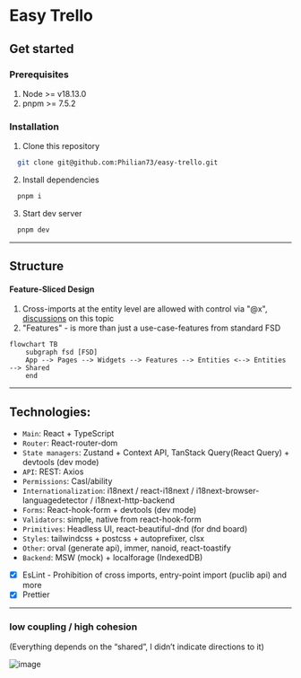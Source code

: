 # Easy Trello

## Get started

### Prerequisites
1. Node >= v18.13.0 
2. pnpm >= 7.5.2

### Installation

1. Clone this repository
```bash
  git clone git@github.com:Philian73/easy-trello.git
```
2. Install dependencies
```bash
  pnpm i
```
3. Start dev server
```bash
  pnpm dev
```
---

## Structure

#### Feature-Sliced Design
1. Cross-imports at the entity level are allowed with control via "@x", [discussions](https://github.com/feature-sliced/documentation/discussions/390) on this topic
2. "Features" - is more than just a use-case-features from standard FSD

```mermaid
flowchart TB
    subgraph fsd [FSD]
    App --> Pages --> Widgets --> Features --> Entities <--> Entities --> Shared
    end
```

---
## Technologies:
- `Main`: React + TypeScript
- `Router`: React-router-dom
- `State managers`: Zustand + Context API, TanStack Query(React Query) + devtools (dev mode)
- `API`: REST: Axios
- `Permissions`: Casl/ability
- `Internationalization`: i18next / react-i18next / i18next-browser-languagedetector / i18next-http-backend
- `Forms`: React-hook-form + devtools (dev mode)
- `Validators`: simple, native from react-hook-form
- `Primitives`: Headless UI, react-beautiful-dnd (for dnd board)
- `Styles`: tailwindcss + postcss + autoprefixer, clsx
- `Other`: orval (generate api), immer, nanoid, react-toastify
- `Backend`: MSW (mock) + localforage (IndexedDB)
- [x] EsLint - Prohibition of cross imports, entry-point import (puclib api) and more
- [x] Prettier
---

### low coupling / high cohesion
(Everything depends on the “shared”, I didn’t indicate directions to it)

![image](https://github.com/Philian73/easy-trello/assets/69945902/f4b5d839-7359-4720-bd67-2a6378074640)
